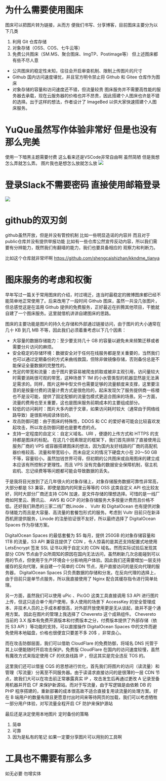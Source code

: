 # 为什么需要使用图床

图床可以把图片转为链接，从而方
便我们书写、分享博客，目前图床主要分为以下几类

1. 利用 Git 仓库存储
2. 对象存储（OSS、COS、七牛云等）
3. 免费公共图床（SM.MS、聚合图床、ImgTP、Postimage等）
但上述图床都有些不尽人意

- 公共图床的稳定性未知，往往会开启审查机制、限制上传图片的尺寸
- Github 国内访问速度堪忧，并且官方明令禁止将 Github 和 Gitee 仓库作为图床
- 对象存储的容量和访问速度还不错，但流量较贵
图床服务并不需要高性能的服务器去承载，现在云服务器的价格也并不昂贵，因此搭建个人图床也许是不错的选择。出于这样的想法，作者设计了 ImageBed 以供大家快速搭建个人图床服务。


# YuQue虽然写作体验非常好 但是也没有那么完美
使用一下暗黑主题需要付费 这么看来还是VSCode非常自由啊 虽然简陋 但是我想怎么弄就怎么弄。
图片我也是想怎么放就怎么放
![](/images/Snipaste_2022-12-21_14-15-14.png)

# 登录Slack不需要密码 直接使用邮箱登录
![](/images/Snipaste_2022-12-21_12-45-38.png)


# github的双刃剑
github虽然开放，但是并没有管控机制 比如一些明显造谣的内容并 而且对于public仓库并没有提供举报功能
比如有一些仓库公然宣传反动内容，所以我们需要有分辨能力，既然我们有翻墙的能力，我们也要具备相应的
观察力和判断力。

比如这个仓库就非常坏啊
https://github.com/shengcaishizhan/kkndme_tianya


# 图床服务的考虑和权衡

早年写过一篇关于常用图床的介绍，时过境迁，连当时最稳定的微博图床都已经不能简单地正常使用了。后来改用了一段时间 Github 图床，虽然一共没几张图片，但总感觉这是在滥用 Github 提供的免费服务，正好最近在折腾其他项目，干脆就自建了一个图床服务。这里就借机讲讲自建图床的思路。

图床的主要功能是图片的持久化存储和外部通过链接访问，由于图片的大小通常在几十 KB 到几 MB 不等，因此我们必须着重考虑以下几个因素：

- 大容量的数据存储能力：至少要支持几十 GB 的容量以避免未来频繁迁移或者需要分片访问的麻烦。
- 安全稳定的存储环境：数据安全对于任何在线服务都是至关重要的，当然我们也可以通过定期备份的方式来曲线救国，但除非做镜像存储，否则备份总是不能保证全量数据的完整性的。
- 充足的带宽和流量：由于图片更容易被爬虫抓取或被非主观引用，访问量较大时需要消耗很可观的带宽，这种场景下 1M 的小水管类型的机器显然是无法满足需求的。同样，图片这种中型文件也需要足够的流量额度来支撑，这里要注意的是按量付费的流量计费方式是很危险的，起床发现欠了服务提供商一栋楼也不是没可能，提供了固定配额的流量包模式更适合图床的场景。另一方面，流量的费用也至关重要，这也是图床服务前期成本的主要组成部分。
- 较低的访问耗时：图片大多内嵌于文章，如果访问耗时较大（通常由于网络线路导致）是很影响阅读体验的。
- 攻击防御问题：由于图床的特殊性，DDOS 和 CC 的爱好者可能会比较喜欢发起攻击，所以攻击防御问题也是要考虑的点。
- 支持一定程度的自定义：自定义域名、URI ，便捷的上传方式和 HTTPS 的支持都是图床的标配。
在这几个因素限定的框架下，我们首先排除了直接使用云服务厂商的 VPS 或容器搭建图床的想法，因为国内友好线路的厂商的高配机器价格较高、流量和带宽较小，而未自定义的情况下硬盘大小在 20～50 GB 不等，容量较小。虽然加钱世界可得，但初期的公共图床或自用图床的建立成本应该有所控制才更理性。而且 VPS 没有完备的数据安全保障机制，宿主机宕机、忘记续费等等问题都可能会导致数据的丢失。

于是我将目光放到了近几年很火的对象存储上，对象存储服务数据可靠性非常高，大部分都是 S3 兼容，即使是国内的阿里云等等的 OSS 这类自定义 API 也比较友好，同时大部分厂商还支持 CDN 加速，是文件存储的理想选择。可惜的是一线厂商如阿里云、腾讯云、 AWS 和 GCP 的对象存储服务大多按量计费而且价格不低。还好我们熟悉的三家二线厂商Linode 、 Vultr 和 DigitalOcean 也有提供对象存储能力而且是大容量、高流量的套餐包形式的服务。考虑到 Vultr 目前只在新泽西机房提供服务，Linode 的注册验证很不友好，所以最终选择了 DigitalOcean Spaces 作为存储方案。

DigitalOcean Spaces 的最低套餐为 $5 每月，提供 250GB 的对象存储容量和 1TB 的流量，S3 API 兼容且提供了 CDN ，令人惊喜的是其还支持配置式地使用 LetsEncrypt 签发 SSL 证书以用于自定义的 CDN 域名。然而实际试验后发现其部分 CDN 节点由于众所周知的原因在国内无法访问，虽然刷新几次总能碰到可以用的节点，但使用于生产环境会十分影响用户体验。因此我们还需要增加一层支持缓存的反向代理，来自建一个简单的 CDN 节点，用户直接访问的是反向代理的服务器， DigitalOcean Spaces 只负责数据的存储和分发。在反向代理的选择上，由于目前只是单节点服务，所以我直接使用了 Nginx 配合其缓存指令进行简单处理。

另一方面，虽然我们可以使用 uPic 、PicGO 这类工具直接调用 S3 API 进行图片上传，但这只适合单个用户使用，多人使用的场景下 AccessKey 的安全管理成本、非技术人员的上手成本都很高，对外部开放使用更是无从谈起，故并不是个通用方案。
因此在图片的管理上我选择了 Chevereto 这个成熟组件。 Chevereto 当前的 3.X 版本有免费开源版本和付费版本之分，付费版本提供了外部存储（依托 S3 API ）等功能的支持，可以直接操作 DigitalOcean Spaces 中的文件而避免使用本地磁盘，价格也很便宜只要差不多 20$ ，非常良心。

而在攻击防御层面，我们可以借助 CloudFlare 的免费防御，将域名 DNS 托管于其上以便能随时开启攻击保护。免费版 CloudFlare 在国内的访问速度较慢，虽然有魔改方式来指定使用 CF 的优良线路 IP ，但这其实是完全违反 TOS 的。

这里我们还可以借鉴 CQS 的思想进行优化，首先我们将图片的访问（读流量）和管理（写流量）分离至不同服务器。由于读请求直接访问的是很薄的一层 CDN 节点，故我们大可以在攻击前正常暴露真实 IP ，攻击发生后再通过更改 A 记录至备用机器并开启 CF 来保护新源站。而对于写流量，由于写逻辑是由依赖 DB 的 PHP 程序搭建的，重新部署的成本很高故不适合直接复用读流量的处理方案。好在 B 端用户的数量有限且更愿意付出时间来等待网页的加载，我们可以考虑牺牲一部分用户体验，对写流量全程开启 CF 防护来保护源站

最后还是决定使用本地图片 定时备份的策略
1. 简单
2. 可靠
3. 因为是私有的笔记 如果一定要分享图片可以用别的工具啊



# 工具也不需要有那么多
如无必要 勿增实体